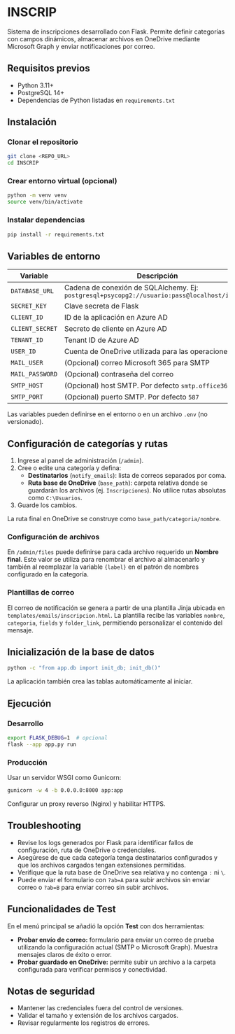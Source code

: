 # INSCRIP

Sistema de inscripciones desarrollado con Flask. Permite definir categorías con campos dinámicos, almacenar archivos en OneDrive mediante Microsoft Graph y enviar notificaciones por correo.

## Requisitos previos
- Python 3.11+
- PostgreSQL 14+
- Dependencias de Python listadas en `requirements.txt`

## Instalación
### Clonar el repositorio
```bash
git clone <REPO_URL>
cd INSCRIP
```

### Crear entorno virtual (opcional)
```bash
python -m venv venv
source venv/bin/activate
```

### Instalar dependencias
```bash
pip install -r requirements.txt
```

## Variables de entorno
| Variable | Descripción |
|---------|-------------|
| `DATABASE_URL` | Cadena de conexión de SQLAlchemy. Ej: `postgresql+psycopg2://usuario:pass@localhost/inscrip` |
| `SECRET_KEY` | Clave secreta de Flask |
| `CLIENT_ID` | ID de la aplicación en Azure AD |
| `CLIENT_SECRET` | Secreto de cliente en Azure AD |
| `TENANT_ID` | Tenant ID de Azure AD |
| `USER_ID` | Cuenta de OneDrive utilizada para las operaciones |
| `MAIL_USER` | (Opcional) correo Microsoft 365 para SMTP |
| `MAIL_PASSWORD` | (Opcional) contraseña del correo |
| `SMTP_HOST` | (Opcional) host SMTP. Por defecto `smtp.office365.com` |
| `SMTP_PORT` | (Opcional) puerto SMTP. Por defecto `587` |

Las variables pueden definirse en el entorno o en un archivo `.env` (no versionado).

## Configuración de categorías y rutas
1. Ingrese al panel de administración (`/admin`).
2. Cree o edite una categoría y defina:
   - **Destinatarios** (`notify_emails`): lista de correos separados por coma.
   - **Ruta base de OneDrive** (`base_path`): carpeta relativa donde se guardarán los archivos (ej. `Inscripciones`).
     No utilice rutas absolutas como `C:\Usuarios`.
3. Guarde los cambios.

La ruta final en OneDrive se construye como `base_path/categoria/nombre`.

### Configuración de archivos
En `/admin/files` puede definirse para cada archivo requerido un **Nombre final**. Este valor se utiliza para renombrar el archivo al almacenarlo y también al reemplazar la variable `{label}` en el patrón de nombres configurado en la categoría.

### Plantillas de correo
El correo de notificación se genera a partir de una plantilla Jinja ubicada en `templates/emails/inscripcion.html`. La plantilla recibe las variables `nombre`, `categoria`, `fields` y `folder_link`, permitiendo personalizar el contenido del mensaje.

## Inicialización de la base de datos
```bash
python -c "from app.db import init_db; init_db()"
```
La aplicación también crea las tablas automáticamente al iniciar.

## Ejecución
### Desarrollo
```bash
export FLASK_DEBUG=1  # opcional
flask --app app.py run
```

### Producción
Usar un servidor WSGI como Gunicorn:
```bash
gunicorn -w 4 -b 0.0.0.0:8000 app:app
```
Configurar un proxy reverso (Nginx) y habilitar HTTPS.

## Troubleshooting
- Revise los logs generados por Flask para identificar fallos de configuración, ruta de OneDrive o credenciales.
- Asegúrese de que cada categoría tenga destinatarios configurados y que los archivos cargados tengan extensiones permitidas.
- Verifique que la ruta base de OneDrive sea relativa y no contenga `:` ni `\`.
- Puede enviar el formulario con `?ab=A` para subir archivos sin enviar correo o `?ab=B` para enviar correo sin subir archivos.

## Funcionalidades de Test
En el menú principal se añadió la opción **Test** con dos herramientas:
- **Probar envío de correo:** formulario para enviar un correo de prueba utilizando la configuración actual (SMTP o Microsoft Graph). Muestra mensajes claros de éxito o error.
- **Probar guardado en OneDrive:** permite subir un archivo a la carpeta configurada para verificar permisos y conectividad.

## Notas de seguridad
- Mantener las credenciales fuera del control de versiones.
- Validar el tamaño y extensión de los archivos cargados.
- Revisar regularmente los registros de errores.
